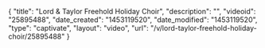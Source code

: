 {
    "title": "Lord & Taylor Freehold Holiday Choir",
    "description": "",
    "videoid": "25895488",
    "date_created": "1453119520",
    "date_modified": "1453119520",
    "type": "captivate",
    "layout": "video",
    "url": "\/v\/lord-taylor-freehold-holiday-choir\/25895488"
}